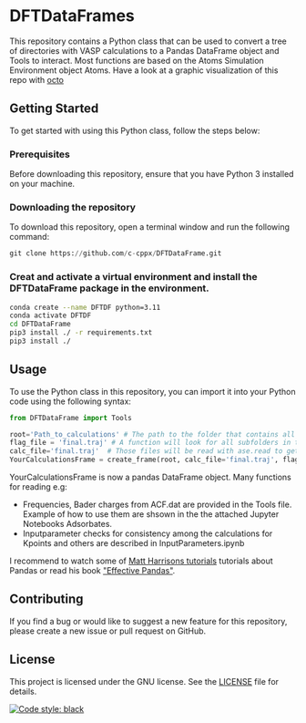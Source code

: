 # DFTDataFrames

This repository contains a Python class that can be used to convert a tree of directories with VASP calculations to a Pandas DataFrame object and Tools to interact. Most functions are based on the
Atoms Simulation Environment object Atoms. Have a look at a graphic visualization of this repo with [octo](https://mango-dune-07a8b7110.1.azurestaticapps.net/?repo=c-cppx%2FDFTDataFrame)

## Getting Started

To get started with using this Python class, follow the steps below:

### Prerequisites

Before downloading this repository, ensure that you have Python 3 installed on your machine.

### Downloading the repository

To download this repository, open a terminal window and run the following command:

```python
git clone https://github.com/c-cppx/DFTDataFrame.git
```

### Creat and activate a virtual environment and install the DFTDataFrame package in the environment.

```bash
conda create --name DFTDF python=3.11
conda activate DFTDF
cd DFTDataFrame
pip3 install ./ -r requirements.txt
pip3 install ./
```

## Usage

To use the Python class in this repository, you can import it into your Python code using the following syntax:

```python
from DFTDataFrame import Tools

root='Path_to_calculations' # The path to the folder that contains all calculations you want to have in your frame.
flag_file = 'final.traj' # A function will look for all subfolders in the root that contain this file and only include those in the frame.
calc_file='final.traj'  # Those files will be read with ase.read to get the final structure and energy
YourCalculationsFrame = create_frame(root, calc_file='final.traj', flag_file='final.traj')

```
YourCalculationsFrame is now a pandas DataFrame object. Many functions for reading e.g:
- Frequencies, Bader charges from ACF.dat are provided in the Tools file. Example of how to use them are shsown in the the attached Jupyter Notebooks Adsorbates. 
- Inputparameter checks for consistency among the calculations for Kpoints and others are described in InputParameters.ipynb


I recommend to watch some of [Matt Harrisons tutorials](https://www.youtube.com/results?search_query=matt+harrison+effective+pandas) tutorials about Pandas or read his book ["Effective Pandas"](https://store.metasnake.com/effective-pandas-book).

## Contributing

If you find a bug or would like to suggest a new feature for this repository, please create a new issue or pull request on GitHub.

## License

This project is licensed under the GNU license. See the [LICENSE](LICENSE) file for details.

[![Code style: black](https://img.shields.io/badge/code%20style-black-000000.svg)](https://github.com/psf/black)
